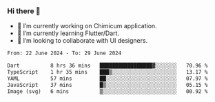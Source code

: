 ### Hi there 👋

<!--
**devcat37/devcat37** is a ✨ _special_ ✨ repository because its `README.md` (this file) appears on your GitHub profile.-->


- 🔭 I’m currently working on Chimicum application.
- 🌱 I’m currently learning Flutter/Dart.
- 👯 I’m looking to collaborate with UI designers.
<!-- - 🤔 I’m looking for help with ... -->

<!--START_SECTION:waka-->

```txt
From: 22 June 2024 - To: 29 June 2024

Dart          8 hrs 36 mins   █████████████████▓░░░░░░░   70.96 %
TypeScript    1 hr 35 mins    ███▒░░░░░░░░░░░░░░░░░░░░░   13.17 %
YAML          57 mins         ██░░░░░░░░░░░░░░░░░░░░░░░   07.97 %
JavaScript    37 mins         █▒░░░░░░░░░░░░░░░░░░░░░░░   05.15 %
Image (svg)   6 mins          ▒░░░░░░░░░░░░░░░░░░░░░░░░   00.92 %
```

<!--END_SECTION:waka-->
